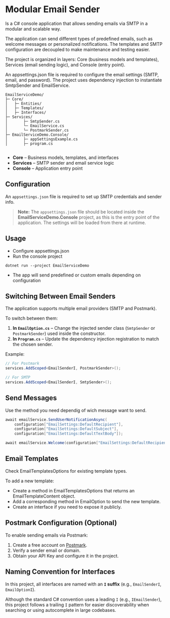 
# Modular Email Sender

Is a C# console application that allows sending emails via SMTP in a modular and scalable way.

The application can send different types of predefined emails, such as welcome messages or personalized notifications. The templates and SMTP configuration are decoupled to make maintenance and testing easier.

The project is organized in layers: Core (business models and templates), Services (email sending logic), and Console (entry point).

An appsettings.json file is required to configure the email settings (SMTP, email, and password). The project uses dependency injection to instantiate SmtpSender and EmailService.

```
EmailServiceDemo/
├─ Core/
│   ├─ Entities/
│   ├─ Templates/
│   ├─ Interfaces/
├─ Services/
│       ├─ SmtpSender.cs 
│       └─ EmailService.cs
│       └─ PostmarkSender.cs
├─ EmailServiceDemo.Console/
│       ├─ appSettingsExample.cs
│       ├─ program.cs


```


- **Core** – Business models, templates, and interfaces  
- **Services** – SMTP sender and email service logic  
- **Console** – Application entry point  

## Configuration

An `appsettings.json` file is required to set up SMTP credentials and sender info.  

> **Note:** The `appsettings.json` file should be located inside the **EmailServiceDemo.Console** project, as this is the entry point of the application. The settings will be loaded from there at runtime.


## Usage

- Configure appsettings.json
- Run the console project
  
```
dotnet run --project EmailServiceDemo
```
- The app will send predefined or custom emails depending on configuration


## Switching Between Email Senders

The application supports multiple email providers (SMTP and Postmark).

To switch between them:

1. **In `EmailOption.cs`** – Change the injected sender class (`SmtpSender` or `PostmarkSender`) used inside the constructor.
2. **In `Program.cs`** – Update the dependency injection registration to match the chosen sender.

Example:
```csharp
// For Postmark
services.AddScoped<EmailSenderI, PostmarkSender>();

// For SMTP
services.AddScoped<EmailSenderI, SmtpSender>();
```

## Send Messages

Use the method you need dependig of wich message want to send.

```c#
await emailService.SendUserNotificationAsync(
    configuration["EmailSettings:DefaultRecipient"],
    configuration["EmailSettings:DefaultSubject"],
    configuration["EmailSettings:DefaultTextBody"]);

await emailService.Welcome(configuration["EmailSettings:DefaultRecipient"]);

```

## Email Templates

Check EmailTemplatesOptions for existing template types.

To add a new template:

- Create a method in EmailTemplatesOptions that returns an EmailTemplateContent object.
- Add a corresponding method in EmailOption to send the new template.
- Create an interface if you need to expose it publicly.


## Postmark Configuration (Optional)

To enable sending emails via Postmark:

1. Create a free account on <a href="https://postmarkapp.com/" target="_blank">Postmark</a>.
2. Verify a sender email or domain.
3. Obtain your API Key and configure it in the project.





## Naming Convention for Interfaces

In this project, all interfaces are named with an **`I` suffix** (e.g., `EmailSenderI`, `EmailOptionI`).

Although the standard C# convention uses a leading `I` (e.g., `IEmailSender`), this project follows a trailing `I` pattern for easier discoverability when searching or using autocomplete in large codebases.

